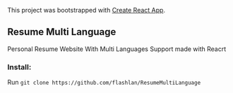 This project was bootstrapped with [Create React App](https://github.com/facebook/create-react-app).

## Resume Multi Language 

Personal Resume Website With Multi Languages Support made with Reacrt

### Install:

Run `git clone https://github.com/flashlan/ResumeMultiLanguage`

